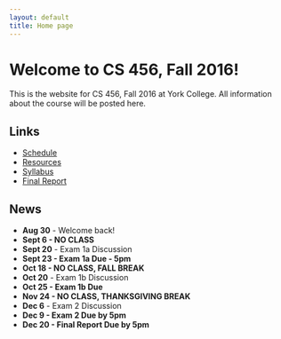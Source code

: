 ```yaml
---
layout: default
title: Home page
---
```


# Welcome to CS 456, Fall 2016!

This is the website for CS 456, Fall 2016 at York College.
All information about the course will be posted here.

## Links

* [Schedule](schedule/index.html)
* [Resources](resources.html)
* [Syllabus](syllabus.html)
* [Final Report](finalreport.html)

## News

* **Aug 30** - Welcome back!
* **Sept 6 - NO CLASS**
* **Sept 20** - Exam 1a Discussion
* **Sept 23 - Exam 1a Due - 5pm**
* **Oct 18 - NO CLASS, FALL BREAK**
* **Oct 20** - Exam 1b Discussion
* **Oct 25 - Exam 1b Due**
* **Nov 24 - NO CLASS, THANKSGIVING BREAK**
* **Dec 6** - Exam 2 Discussion
* **Dec 9 - Exam 2 Due by 5pm**
* **Dec 20 - Final Report Due by 5pm**





<!--
* **Jan 26 - NO CLASS, INCLEMENT WEATHER**
* **Feb 2 - NO CLASS**
* **Feb 4 - NO CLASS**
* **Feb 18** - Exam 1a Discussion
* **Feb 23 - Exam 1a Due**
* **Mar 24 - NO CLASS, EASTER BREAK**
* **Mar 29** - Exam 1b Discussion
* **Mar 31 - Exam 1b Due**
* **May 3** - Exam 2 Discussion
* **May 6 - Exam 2 Due by 5pm**
* **May 11 - Final Report Due by 11:59pm**
-->